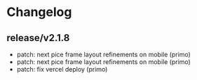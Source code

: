 # Changelog

## release/v2.1.8
* patch: next pice frame layout refinements on mobile (primo)
* patch: next pice frame layout refinements on mobile (primo)
* patch: fix vercel deploy (primo)

